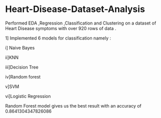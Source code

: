 # Heart-Disease-Dataset-Analysis

Performed EDA ,Regression ,Classification and Clustering on a dataset of Heart Disease symptoms with over 920 rows of data  .


1] Implemented 6 models for classification namely :

i] Naive Bayes

ii]KNN

iii]Decision Tree

iv]Random forest

v]SVM

vi]Logistic Regression

Random Forest model gives us the best result with an accuracy of  0.8641304347826086
